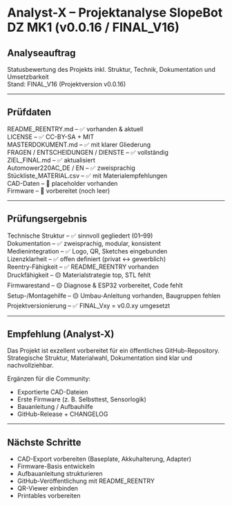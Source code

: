 # Analyst-X – Projektanalyse SlopeBot DZ MK1 (v0.0.16 / FINAL_V16)

## Analyseauftrag  
Statusbewertung des Projekts inkl. Struktur, Technik, Dokumentation und Umsetzbarkeit  
Stand: FINAL_V16 (Projektversion v0.0.16)

---

## Prüfdaten

README_REENTRY.md – ✅ vorhanden & aktuell  
LICENSE – ✅ CC-BY-SA + MIT  
MASTERDOKUMENT.md – ✅ mit klarer Gliederung  
FRAGEN / ENTSCHEIDUNGEN / DIENSTE – ✅ vollständig  
ZIEL_FINAL.md – ✅ aktualisiert  
Automower220AC_DE / EN – ✅ zweisprachig  
Stückliste_MATERIAL.csv – ✅ mit Materialempfehlungen  
CAD-Daten – 🔄 placeholder vorhanden  
Firmware – 🔄 vorbereitet (noch leer)

---

## Prüfungsergebnis

Technische Struktur – ✅ sinnvoll gegliedert (01–99)  
Dokumentation – ✅ zweisprachig, modular, konsistent  
Medienintegration – ✅ Logo, QR, Sketches eingebunden  
Lizenzklarheit – ✅ offen definiert (privat ↔ gewerblich)  
Reentry-Fähigkeit – ✅ README_REENTRY vorhanden  
Druckfähigkeit – 🟡 Materialstrategie top, STL fehlt  
Firmwarestand – 🟡 Diagnose & ESP32 vorbereitet, Code fehlt  
Setup-/Montagehilfe – 🟡 Umbau-Anleitung vorhanden, Baugruppen fehlen  
Projektversionierung – ✅ FINAL_Vxy = v0.0.xy umgesetzt

---

## Empfehlung (Analyst-X)

Das Projekt ist exzellent vorbereitet für ein öffentliches GitHub-Repository.  
Strategische Struktur, Materialwahl, Dokumentation sind klar und nachvollziehbar.

Ergänzen für die Community:
- Exportierte CAD-Dateien
- Erste Firmware (z. B. Selbsttest, Sensorlogik)
- Bauanleitung / Aufbauhilfe
- GitHub-Release + CHANGELOG

---

## Nächste Schritte

- CAD-Export vorbereiten (Baseplate, Akkuhalterung, Adapter)
- Firmware-Basis entwickeln
- Aufbauanleitung strukturieren
- GitHub-Veröffentlichung mit README_REENTRY
- QR-Viewer einbinden
- Printables vorbereiten
